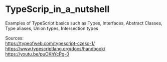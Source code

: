 # TypeScrip_in_a_nutshell
Examples of TypeScript basics such as Types, Interfaces, Abstract Classes, Type aliases, Union types, Intersection types

Sources: \
https://typeofweb.com/typescript-czesc-1/ \
https://www.typescriptlang.org/docs/handbook/ \
https://youtu.be/puOKhYcPg-0
